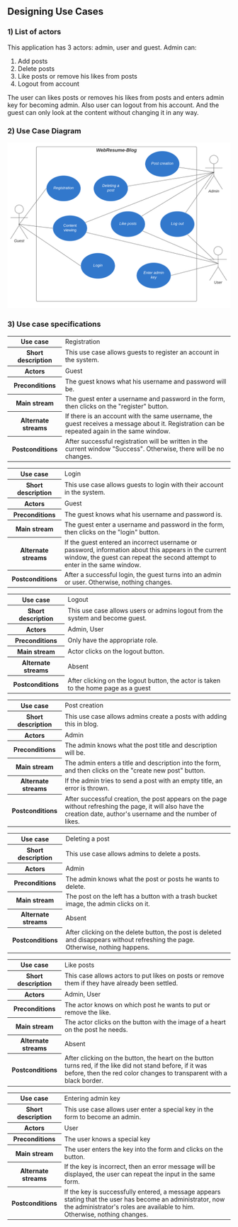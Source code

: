 ## Designing Use Cases
### 1) List of actors 
This application has 3 actors: admin, user and guest.
Admin can:
1) Add posts
2) Delete posts
3) Like posts or remove his likes from posts
4) Logout from account

The user can likes posts or removes his likes from posts and enters admin key for becoming admin. Also user can logout from his account. And the guest can only look at the content without changing it in any way.
### 2) Use Case Diagram

![](pictures/UseCases.png)

### 3) Use case specifications

<table>
  <tr>
    <th>Use case</th>
    <td>Registration</td>
  </tr>
  <tr>
    <th>Short description</th>
    <td>This use case allows guests to register an account in the system.</td>
  </tr>
  <tr>
    <th>Actors</th>
    <td>Guest</td>
  </tr>
  <tr>
    <th>Preconditions</th>
    <td>The guest knows what his username and password will be.</td>
  </tr>
  <tr>
    <th>Main stream</th>
    <td>The guest enter a username and password in the form, then clicks on the "register" button.</td>
  </tr>
  <tr>
    <th>Alternate streams</th>
    <td>If there is an account with the same username, the guest receives a message about it. Registration can be repeated again in the same window.</td>
  </tr>
  <tr>
    <th>Postconditions</th>
    <td>After successful registration will be written in the current window "Success". Otherwise, there will be no changes.</td>
  </tr>
</table>

<table>
  <tr>
    <th>Use case</th>
    <td>Login</td>
  </tr>
  <tr>
    <th>Short description</th>
    <td>This use case allows guests to login with their account in the system.</td>
  </tr>
  <tr>
    <th>Actors</th>
    <td>Guest</td>
  </tr>
  <tr>
    <th>Preconditions</th>
    <td>The guest knows what his username and password is.</td>
  </tr>
  <tr>
    <th>Main stream</th>
    <td>The guest enter a username and password in the form, then clicks on the "login" button.</td>
  </tr>
  <tr>
    <th>Alternate streams</th>
    <td>If the guest entered an incorrect username or password, information about this appears in the current window, the guest can repeat the second attempt to enter in the same window.</td>
    
  </tr>
  <tr>
    <th>Postconditions</th>
    <td>After a successful login, the guest turns into an admin or user. Otherwise, nothing changes.</td>
  </tr>
</table>

<table>
  <tr>
    <th>Use case</th>
    <td>Logout</td>
  </tr>
  <tr>
    <th>Short description</th>
    <td>This use case allows users or admins logout from the system and become guest.</td>
  </tr>
  <tr>
    <th>Actors</th>
    <td>Admin, User</td>
  </tr>
  <tr>
    <th>Preconditions</th>
    <td>Only have the appropriate role.</td>
  </tr>
  <tr>
    <th>Main stream</th>
    <td>Actor clicks on the logout button.</td>
  </tr>
  <tr>
    <th>Alternate streams</th>
    <td>Absent</td>
  </tr>
  <tr>
    <th>Postconditions</th>
    <td>After clicking on the logout button, the actor is taken to the home page as a guest</td>
  </tr>
</table>

<table>
  <tr>
    <th>Use case</th>
    <td>Post creation</td>
  </tr>
  <tr>
    <th>Short description</th>
    <td>This use case allows admins create a posts with adding this in blog.</td>
  </tr>
  <tr>
    <th>Actors</th>
    <td>Admin</td>
  </tr>
  <tr>
    <th>Preconditions</th>
    <td>The admin knows what the post title and description will be.</td>
  </tr>
  <tr>
    <th>Main stream</th>
    <td>The admin enters a title and description into the form, and then clicks on the "create new post" button.</td>
  </tr>
  <tr>
    <th>Alternate streams</th>
    <td>If the admin tries to send a post with an empty title, an error is thrown.</td>
  </tr>
  <tr>
    <th>Postconditions</th>
    <td>After successful creation, the post appears on the page without refreshing the page, it will also have the creation date, author's username and the number of likes.</td>
  </tr>
</table>

<table>
  <tr>
    <th>Use case</th>
    <td>Deleting a post</td>
  </tr>
  <tr>
    <th>Short description</th>
    <td>This use case allows admins to delete a posts.</td>
  </tr>
  <tr>
    <th>Actors</th>
    <td>Admin</td>
  </tr>
  <tr>
    <th>Preconditions</th>
    <td>The admin knows what the post or posts he wants to delete.</td>
  </tr>
  <tr>
    <th>Main stream</th>
    <td>The post on the left has a button with a trash bucket image, the admin clicks on it.</td>
  </tr>
  <tr>
    <th>Alternate streams</th>
    <td>Absent</td>
  </tr>
  <tr>
    <th>Postconditions</th>
    <td>After clicking on the delete button, the post is deleted and disappears without refreshing the page. Otherwise, nothing happens.</td>
  </tr>
</table>

<table>
  <tr>
    <th>Use case</th>
    <td>Like posts</td>
  </tr>
  <tr>
    <th>Short description</th>
    <td>This case allows actors to put likes on posts or remove them if they have already been settled.</td>
  </tr>
  <tr>
    <th>Actors</th>
    <td>Admin, User</td>
  </tr>
  <tr>
    <th>Preconditions</th>
    <td>The actor knows on which post he wants to put or remove the like.</td>
  </tr>
  <tr>
    <th>Main stream</th>
    <td>The actor clicks on the button with the image of a heart on the post he needs.</td>
  </tr>
  <tr>
    <th>Alternate streams</th>
    <td>Absent</td>
  </tr>
  <tr>
    <th>Postconditions</th>
    <td>After clicking on the button, the heart on the button turns red, if the like did not stand before, if it was before, then the red color changes to transparent with a black border.</td>
  </tr>
</table>

<table>
  <tr>
    <th>Use case</th>
    <td>Entering admin key</td>
  </tr>
  <tr>
    <th>Short description</th>
    <td>This use case allows user enter a special key in the form to become an admin.</td>
  </tr>
  <tr>
    <th>Actors</th>
    <td>User</td>
  </tr>
  <tr>
    <th>Preconditions</th>
    <td>The user knows a special key</td>
  </tr>
  <tr>
    <th>Main stream</th>
    <td>The user enters the key into the form and clicks on the button.</td>
  </tr>
  <tr>
    <th>Alternate streams</th>
    <td>If the key is incorrect, then an error message will be displayed, the user can repeat the input in the same form.</td>
  </tr>
  <tr>
    <th>Postconditions</th>
    <td>If the key is successfully entered, a message appears stating that the user has become an administrator, now the administrator's roles are available to him. Otherwise, nothing changes.</td>
  </tr>
</table>
